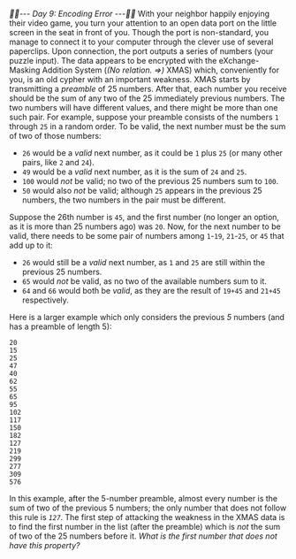 *:calendar::calendar:--- Day 9: Encoding Error ---:calendar::calendar:*
With your neighbor happily enjoying their video game, you turn your attention to an open data port on the little screen in the seat in front of you.
Though the port is non-standard, you manage to connect it to your computer through the clever use of several paperclips. Upon connection, the port outputs a series of numbers (your puzzle input).
The data appears to be encrypted with the eXchange-Masking Addition System (_(No relation. =>)_ XMAS) which, conveniently for you, is an old cypher with an important weakness.
XMAS starts by transmitting a *preamble* of 25 numbers. After that, each number you receive should be the sum of any two of the 25 immediately previous numbers. The two numbers will have different values, and there might be more than one such pair.
For example, suppose your preamble consists of the numbers `1` through `25` in a random order. To be valid, the next number must be the sum of two of those numbers:

- `26` would be a *valid* next number, as it could be `1` plus `25` (or many other pairs, like `2` and `24`).
- `49` would be a *valid* next number, as it is the sum of `24` and `25`.
- `100` would *not* be valid; no two of the previous 25 numbers sum to `100`.
- `50` would also *not* be valid; although `25` appears in the previous 25 numbers, the two numbers in the pair must be different.

Suppose the 26th number is `45`, and the first number (no longer an option, as it is more than 25 numbers ago) was `20`. Now, for the next number to be valid, there needs to be some pair of numbers among `1`-`19`, `21`-`25`, or `45` that add up to it:

- `26` would still be a *valid* next number, as `1` and `25` are still within the previous 25 numbers.
- `65` would *not* be valid, as no two of the available numbers sum to it.
- `64` and `66` would both be *valid*, as they are the result of `19+45` and `21+45` respectively.

Here is a larger example which only considers the previous *5* numbers (and has a preamble of length 5):
```35
20
15
25
47
40
62
55
65
95
102
117
150
182
127
219
299
277
309
576
```
In this example, after the 5-number preamble, almost every number is the sum of two of the previous 5 numbers; the only number that does not follow this rule is *`127`*.
The first step of attacking the weakness in the XMAS data is to find the first number in the list (after the preamble) which is *not* the sum of two of the 25 numbers before it. *What is the first number that does not have this property?*
